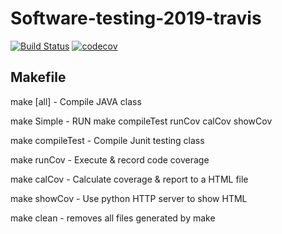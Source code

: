 # Software-testing-2019-travis
[![Build Status](https://travis-ci.org/s88001940/Software-testing-2019-travis.svg?branch=master)](https://travis-ci.org/s88001940/Software-testing-2019-travis)
[![codecov](https://codecov.io/gh/s88001940/Software-testing-2019-travis/branch/master/graph/badge.svg)](https://codecov.io/gh/s88001940/Software-testing-2019-travis)

## Makefile
make [all]		- Compile JAVA class

make Simple		- RUN make compileTest runCov calCov showCov

make compileTest	- Compile Junit testing class

make runCov		- Execute & record code coverage

make calCov		- Calculate coverage & report to a HTML file

make showCov		- Use python HTTP server to show HTML

make clean		- removes all files generated by make
